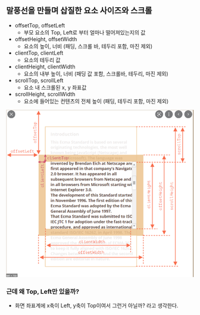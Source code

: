 ## 말풍선을 만들며 삽질한 요소 사이즈와 스크롤

- offsetTop, offsetLeft
    - 부모 요소의 Top, Left로 부터 얼마나 떨어져있는지의 값
- offsetHeight, offsetWidth
    - 요소의 높이, 너비 (패딩, 스크롤 바, 테두리 포함, 마진 제외)
- clientTop, clientLeft
    - 요소의 테두리 값
- clientHeight, clientWidth
    - 요소의 내부 높이, 너비 (패딩 값 포함, 스크롤바, 테두리, 마진 제외)
- scrollTop, scrollLeft
    - 요소 내 스크롤된 x, y 좌표값
- scrollHeight, scrollWidth
    - 요소에 들어있는 컨텐츠의 전체 높이 (패딩, 테두리 포함, 마진 제외)

![스크린샷 2022-08-18 오후 2.05.45.png](./assets/요소사이즈와스크롤.png)

### 근데 왜 Top, Left만 있을까?

- 화면 좌표계에 x축이 Left, y축이 Top이여서 그런거 아닐까? 라고 생각한다.
